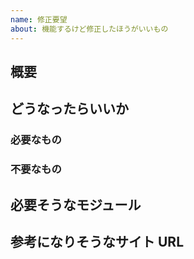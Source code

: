 ```yaml
---
name: 修正要望
about: 機能するけど修正したほうがいいもの
---
```


## 概要

## どうなったらいいか

### 必要なもの

### 不要なもの

## 必要そうなモジュール

## 参考になりそうなサイト URL
